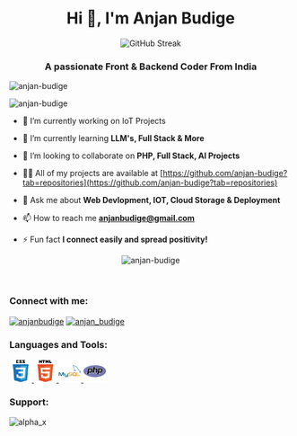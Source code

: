 <h1 align="center">Hi 👋, I'm Anjan Budige</h1>

<!--<picture>
<source 
  srcset="https://github-readme-stats.vercel.app/api?username=anjan-budige&show_icons=true&theme=dark"
  media="(prefers-color-scheme: dark)"
/>
<source
  srcset="https://github-readme-stats.vercel.app/api?username=anjan-budige&show_icons=true&theme=algolia"
  media="(prefers-color-scheme: light), (prefers-color-scheme: no-preference)"
/>
<img src="https://github-readme-stats.vercel.app/api?username=anjan-budige&show_icons=true&theme=radical" />
</picture>
-->
<p align="center">
    <img src="https://nirzak-streak-stats.vercel.app?user=anjan-budige&theme=tokyonight" alt="GitHub Streak">
</p>


<h3 align="center">A passionate Front & Backend Coder From India</h3>

<p align="left"> <img src="https://komarev.com/ghpvc/?username=anjan-budige&label=Profile%20views&color=0e75b6&style=flat&theme=radiacal" alt="anjan-budige" /> </p>

<p align="left"><img src="https://github-profile-trophy.vercel.app/?username=anjan-budige" alt="anjan-budige" /></a> </p>

- 🔭 I’m currently working on IoT Projects

- 🌱 I’m currently learning **LLM's, Full Stack & More**

- 👯 I’m looking to collaborate on **PHP, Full Stack, AI Projects**

- 👨‍💻 All of my projects are available at [https://github.com/anjan-budige?tab=repositories](https://github.com/anjan-budige?tab=repositories)

- 💬 Ask me about **Web Devlopment, IOT, Cloud Storage & Deployment**

- 📫 How to reach me **anjanbudige@gmail.com**

- ⚡ Fun fact **I connect easily and spread positivity!**


<p align="center"><img src="https://github-readme-stats.vercel.app/api/top-langs?username=anjan-budige&show_icons=true&locale=en&layout=compact" alt="anjan-budige" /></p>
<br>

<h3 align="left">Connect with me:</h3>
<p align="left">
<a href="https://dev.to/anjanbudige" target="blank"><img align="center" src="https://raw.githubusercontent.com/rahuldkjain/github-profile-readme-generator/master/src/images/icons/Social/devto.svg" alt="anjanbudige" height="30" width="40" /></a>
<a href="https://www.codechef.com/users/anjan_budige" target="blank"><img align="center" src="https://cdn.jsdelivr.net/npm/simple-icons@3.1.0/icons/codechef.svg" alt="anjan_budige" height="30" width="40" /></a>
</p>

<h3 align="left">Languages and Tools:</h3>
<p align="left"> <a href="https://www.w3schools.com/css/" target="_blank" rel="noreferrer"> <img src="https://raw.githubusercontent.com/devicons/devicon/master/icons/css3/css3-original-wordmark.svg" alt="css3" width="40" height="40"/> </a> <a href="https://www.w3.org/html/" target="_blank" rel="noreferrer"> <img src="https://raw.githubusercontent.com/devicons/devicon/master/icons/html5/html5-original-wordmark.svg" alt="html5" width="40" height="40"/> </a> <a href="https://www.mysql.com/" target="_blank" rel="noreferrer"> <img src="https://raw.githubusercontent.com/devicons/devicon/master/icons/mysql/mysql-original-wordmark.svg" alt="mysql" width="40" height="40"/> </a> <a href="https://www.php.net" target="_blank" rel="noreferrer"> <img src="https://raw.githubusercontent.com/devicons/devicon/master/icons/php/php-original.svg" alt="php" width="40" height="40"/> </a> </p>

<h3 align="left">Support:</h3>
<p><a href="https://www.buymeacoffee.com/alpha_x"> <img align="left" src="https://cdn.buymeacoffee.com/buttons/v2/default-yellow.png" height="50" width="210" alt="alpha_x" /></a></p><br><br>

